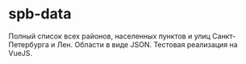 # spb-data
Полный список всех районов, населенных пунктов и улиц Санкт-Петербурга и Лен. Области в виде JSON. Тестовая реализация на VueJS.

